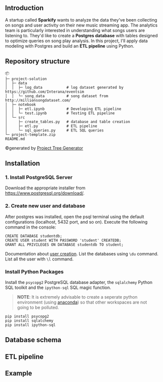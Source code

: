 ## Introduction

A startup called **Sparkify** wants to analyze the data they've been collecting on songs and user activity on their new music streaming app. The analytics team is particularly interested in understanding what songs users are listening to. They'd like to create a **Postgres database** with tables designed to optimize queries on song play analysis. In this project, I'll apply data modeling with Postgres and build an **ETL pipeline** using Python.

## Repository structure

```
📦 
├─ project-solution
│  ├─ data
│  │  ├─ log_data           # log dataset generated by https://github.com/Interana/eventsim
│  │  └─ song_data          # song dataset from http://millionsongdataset.com/
│  ├─ notebook
│  │  ├─ etl.ipynb          # Developing ETL pipeline
│  │  └─ test.ipynb         # Testing ETL pipeline
│  └─ src
│     ├─ create_tables.py   # database and table creation
│     ├─ etl.py             # ETL pipeline
│     └─ sql_queries.py     # ETL SQL queries
└─ project-template.zip
README.md
```
©generated by [Project Tree Generator](https://woochanleee.github.io/project-tree-generator)

## Installation

### 1. Install PostgreSQL Server

Download the appropriate installer from https://www.postgresql.org/download/.

### 2. Create new user and database 

After postgres was installed, open the psql terminal using the default configurations (localhost, 5432 port, and so on).
Execute the following command in the console:

``` console
CREATE DATABASE studentdb;
CREATE USER student WITH PASSWORD 'student' CREATEDB;
GRANT ALL PRIVILEGES ON DATABASE studentdb TO student;
```

Documentation about [user creation](https://www.postgresql.org/docs/8.0/sql-createuser.html). List the databases using `\du` command. List all the user with `\l` command.

### Install Python Packages

Install the `psycopg2` PostgreSQL database adapter, the `sqlalchemy` Python SQL toolkit and the `ipython-sql` SQL magic function.
> **NOTE**:  It is extremely advisable to create a seperate python environment (using [anaconda](https://www.anaconda.com/)) so that other workspaces are not going to be polluted.

``` console
pip install psycopg2
pip install sqlalchemy
pip install ipython-sql
```

## Database schema


## ETL pipeline


## Example

